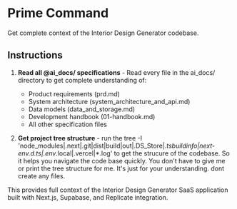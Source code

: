 # Prime Command

Get complete context of the Interior Design Generator codebase.

## Instructions

1. **Read all @ai_docs/ specifications** - Read every file in the ai_docs/ directory to get complete understanding of:
   - Product requirements (prd.md)
   - System architecture (system_architecture_and_api.md) 
   - Data models (data_and_storage.md)
   - Development handbook (01-handbook.md)
   - All other specification files

2. **Get project tree structure** - run the  tree -I 'node_modules|.next|.git|dist|build|out|.DS_Store|*.tsbuildinfo|next-env.d.ts|.env*.local|.vercel|*.log' to get the strucure of the codebase. So it helps you navigate the code base quickly. You don't have to give me or print the tree structure for me. It's just for your understanding. dont create any files. 

This provides full context of the Interior Design Generator SaaS application built with Next.js, Supabase, and Replicate integration.